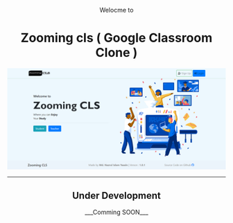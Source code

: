 <div align="center">
<p>Welocme to </p>
<h1> Zooming cls ( Google Classroom Clone )</h2>
<img src="readme/home.png">
<hr>
<h2> Under Development </h2>
<p>___Comming SOON___</p>
</div>

